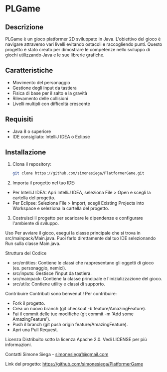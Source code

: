 # PLGame

## Descrizione

PLGame è un gioco platformer 2D sviluppato in Java. L'obiettivo del gioco è navigare attraverso vari livelli evitando ostacoli e raccogliendo punti. Questo progetto è stato creato per dimostrare le competenze nello sviluppo di giochi utilizzando Java e le sue librerie grafiche.

## Caratteristiche

- Movimento del personaggio
- Gestione degli input da tastiera
- Fisica di base per il salto e la gravità
- Rilevamento delle collisioni
- Livelli multipli con difficoltà crescente

## Requisiti

- Java 8 o superiore
- IDE consigliato: IntelliJ IDEA o Eclipse

## Installazione

1. Clona il repository:
   ```sh
   git clone https://github.com/simonesiega/PlatformerGame.git
2. Importa il progetto nel tuo IDE:
- Per IntelliJ IDEA: Apri IntelliJ IDEA, seleziona File > Open e scegli la cartella del progetto.
- Per Eclipse: Seleziona File > Import, scegli Existing Projects into Workspace e seleziona la cartella del progetto.
3. Costruisci il progetto per scaricare le dipendenze e configurare l'ambiente di sviluppo.

Uso
Per avviare il gioco, esegui la classe principale che si trova in src/mainpack/Main.java. Puoi farlo direttamente dal tuo IDE selezionando Run sulla classe Main.java.

Struttura del Codice
- src/entities: Contiene le classi che rappresentano gli oggetti di gioco (es. personaggio, nemici).
- src/inputs: Gestisce l'input da tastiera.
- src/mainpack: Contiene la classe principale e l'inizializzazione del gioco.
- src/utils: Contiene utility e classi di supporto.

Contribuire
Contributi sono benvenuti! Per contribuire:

- Fork il progetto.
- Crea un nuovo branch (git checkout -b feature/AmazingFeature).
- Fai il commit delle tue modifiche (git commit -m 'Add some AmazingFeature').
- Push il branch (git push origin feature/AmazingFeature).
- Apri una Pull Request.

Licenza
Distribuito sotto la licenza Apache 2.0. Vedi LICENSE per più informazioni.

Contatti
Simone Siega - simonesiega1@gmail.com

Link del progetto: https://github.com/simonesiega/PlatformerGame
